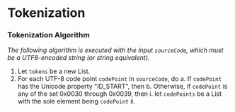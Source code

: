 # Tokenization

### Tokenization Algorithm

*The following algorithm is executed with the input `sourceCode`, which must be a UTF8-encoded string (or string equivalent).*

1. Let `tokens` be a new List.
2. For each UTF-8 code point `codePoint` in `sourceCode`, do
	a. If `codePoint` has the Unicode property "ID_START", then
	b. Otherwise, if `codePoint` is any of the set 0x0030 through 0x0039, then
		i. let `codePoints` be a List with the sole element being `codePoint`
		ii. 